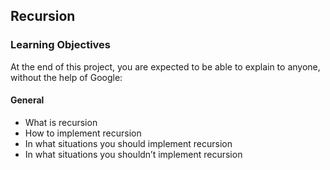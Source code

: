 ## Recursion

### Learning Objectives

At the end of this project, you are expected to be able to explain to anyone, without the help of Google:

#### General

- What is recursion
- How to implement recursion
- In what situations you should implement recursion
- In what situations you shouldn’t implement recursion

